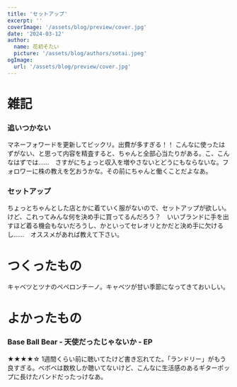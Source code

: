 ```yaml
---
title: 'セットアップ'
excerpt: ''
coverImage: '/assets/blog/preview/cover.jpg'
date: '2024-03-12'
author:
  name: 花初そたい
  picture: '/assets/blog/authors/sotai.jpeg'
ogImage:
  url: '/assets/blog/preview/cover.jpg'
---
```

# 雑記
### 追いつかない
マネーフォワードを更新してビックリ。出費が多すぎる！！
こんなに使ったはずがない、と思って内容を精査すると、ちゃんと全部心当たりがある。こ、こんなはずでは……　さすがにちょっと収入を増やさないとどうにもならないな。フォロワーに株の教えを乞おうかな。その前にちゃんと働くことだよなあ。

### セットアップ
ちょっとちゃんとした店とかに着ていく服がないので、セットアップが欲しい。けど、これってみんな何を決め手に買ってるんだろう？　いいブランドに手を出すほど着る機会もないだろうし、かといってセレオリとかだと決め手に欠けるし……　オススメがあれば教えて下さい。

# つくったもの
キャベツとツナのペペロンチーノ。キャベツが甘い季節になってきておいしい。

# よかったもの
### Base Ball Bear - 天使だったじゃないか - EP
★★★★☆
1週間くらい前に聴いてたけど書き忘れてた。「ランドリー」がもう良すぎる。ベボベは数枚しか聴いてないけど、こんなに生活感のあるギターポップに長けたバンドだったっけなあ。